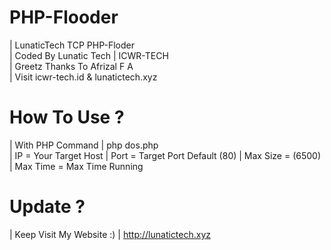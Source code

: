 # PHP-Flooder
| LunaticTech TCP PHP-Floder <br>
| Coded By Lunatic Tech | ICWR-TECH  <br>
| Greetz Thanks To Afrizal F A <br> 
| Visit icwr-tech.id & lunatictech.xyz 

# How To Use ?
| With PHP Command 
| php dos.php  
| IP = Your Target Host
| Port = Target Port Default (80)
| Max Size = (6500) 
| Max Time = Max Time Running 

# Update ?
| Keep Visit My Website :) 
| http://lunatictech.xyz 
